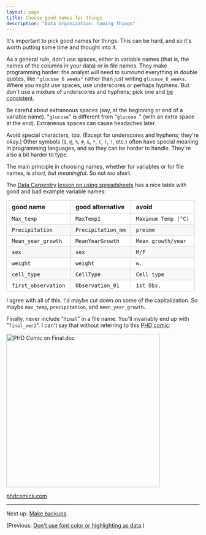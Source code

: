 ```yaml
---
layout: page
title: Choose good names for things
description: "Data organization: naming things"
---
```



It's important to pick good names for things. This can be
hard, and so it's worth putting some time and thought into it.

As a general rule, don't use spaces, either in variable names (that
is, the names of the columns in your data) or in
file names. They make programming harder: the analyst will need to
surround everything in double quotes, like `"glucose 6 weeks"` rather
than just writing `glucose_6_weeks`. Where you might use spaces, use
underscores or perhaps hyphens. But don't use a mixture of underscores
and hyphens; pick one and [be consistent](consistency.html).

Be careful about extraneous spaces (say, at the beginning or end of a
variable name). "`glucose`" is different from "`glucose `" (with an
extra space at the end). Extraneous spaces can cause headaches later.

Avoid special characters, too. (Except for underscores and hyphens;
they're okay.) Other symbols (`$`, `@`, `%`, `#`, `&`, `*`, `(`, `)`,
`!`, etc.) often have special meaning in programming languages, and so
they can be harder to handle.  They're also a bit harder to type.

The main principle in choosing names, whether for variables or for
file names, is *short, but meaningful*. So not *too* short.

The [Data Carpentry](http://datacarpentry.org/)
[lesson on using spreadsheets](https://github.com/datacarpentry/excel-ecology/blob/gh-pages/02-common-mistakes.md)
has a nice table with good and bad example variable names:

**good name**       | **good alternative** | **avoid**
------------------- | -------------------- | ---------
`Max_temp`          | `MaxTemp1`           | `Maximum Temp (°C)`
`Precipitation`     | `Precipitation_mm`   | `precmm`
`Mean_year_growth`  | `MeanYearGrowth`     | `Mean growth/year`
`sex`               | `sex`                | `M/F`
`weight`            | `weight`             | `w.`
`cell_type`         | `CellType`           | `Cell type`
`first_observation` | `Observation_01`     | `1st Obs.`

I agree with all of this. I'd maybe cut down on some of the
capitalization. So maybe `max_temp`, `precipitation`, and `mean_year_growth`.

Finally, never include "`final`" in a file name. You'll invariably end up
with "`final_ver2`". I can't say that without referring to this
[PHD comic](http://www.phdcomics.com/comics/archive.php?comicid=1531):

<a
href="http://www.phdcomics.com/comics/archive.php?comicid=1531"><img
src="http://www.phdcomics.com/comics/archive/phd101212s.gif" alt="PHD Comic on Final.doc" width="400"/></a>

[phdcomics.com](http://www.phdcomics.com/comics/archive.php?comicid=1531)

---

Next up: [Make backups](backups.html).

(Previous: [Don't use font color or highlighting as data](no_highlighting.html).)


<!-- github markdown style for the table,
     from https://gist.github.com/tuzz/3331384 -->
<style>
table {
  margin: 15px 0;
  padding: 0;
}
table tr {
  border-top: 1px solid #cccccc;
  background-color: white;
  margin: 0;
  padding: 0;
}

table tr:nth-child(2n) {
  background-color: #f8f8f8;
}

table tr th {
  font-weight: bold;
  border: 1px solid #cccccc;
  text-align: left;
  margin: 0;
  padding: 6px 13px;
}

table tr td {
  border: 1px solid #cccccc;
  text-align: left;
  margin: 0;
  padding: 6px 13px;
}

table tr th :first-child, table tr td :first-child {
  margin-top: 0;
}

table tr th :last-child, table tr td :last-child {
  margin-bottom: 0;
}
</style>
